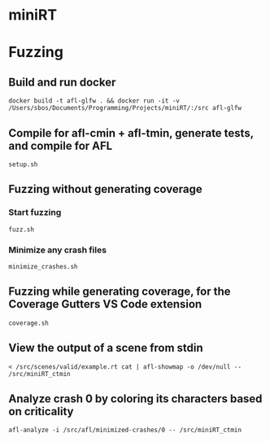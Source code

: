 # miniRT

# Fuzzing

## Build and run docker
`docker build -t afl-glfw . && docker run -it -v /Users/sbos/Documents/Programming/Projects/miniRT/:/src afl-glfw`

## Compile for afl-cmin + afl-tmin, generate tests, and compile for AFL
`setup.sh`

## Fuzzing without generating coverage

### Start fuzzing
`fuzz.sh`

### Minimize any crash files
`minimize_crashes.sh`

## Fuzzing while generating coverage, for the Coverage Gutters VS Code extension
`coverage.sh`

## View the output of a scene from stdin
`< /src/scenes/valid/example.rt cat | afl-showmap -o /dev/null -- /src/miniRT_ctmin`

## Analyze crash 0 by coloring its characters based on criticality
`afl-analyze -i /src/afl/minimized-crashes/0 -- /src/miniRT_ctmin`
